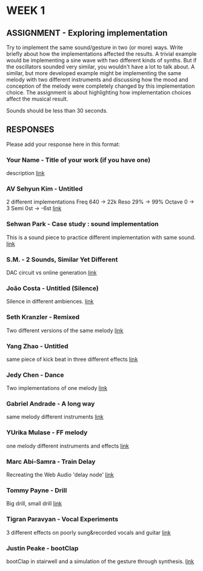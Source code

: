 # WEEK 1

## ASSIGNMENT - Exploring implementation

Try to implement the same sound/gesture in two (or more) ways. Write briefly about how the implementations affected the results. A trivial example would be implementing a sine wave with two different kinds of synths. But if the oscillators sounded very similar, you wouldn't have a lot to talk about. A similar, but more developed example might be implementing the same melody with two different instruments and discussing how the mood and conception of the melody were completely changed by this implementation choice. The assignment is about highlighting how implementation choices affect the musical result. 

Sounds should be less than 30 seconds. 

## RESPONSES

Please add your response here in this format: 

### Your Name - Title of your work (if you have one)
description
[link](http://example.com)

### AV Sehyun Kim - Untitled
2 different implementations 
Freq 640 -> 22k 
Reso 29% -> 99%
Octave 0 -> 3
Semi 0st -> -6st
[link](https://www.dropbox.com/s/0k4qt8x9um1hd0d/implementation.aif?dl=0)

### Sehwan Park - Case study : sound implementation
This is a sound piece to practice different implementation with same sound.
[link](http://thinkingclay.com/index.php/week1_-sound-implementation/)

### S.M. - 2 Sounds, Similar Yet Different
DAC circuit vs online generation
[link](http://www.createubiquitously.com/?p=239)

### João Costa - Untitled (Silence)
Silence in different ambiences.
[link](http://blog.costajoao.com/subs/interactive-music/untitled-silence/)

### Seth Kranzler - Remixed
Two different versions of the same melody
[link](https://www.dropbox.com/s/xi05j4hr24gen6g/Mixes.mp3?dl=0)

### Yang Zhao - Untitled
same piece of kick beat in three different effects
[link](https://soundcloud.com/yang_zhao/sets/week1)

### Jedy Chen - Dance
Two implementations of one melody
[link](https://soundcloud.com/jedychen/sets/interactive-music-week1)

### Gabriel Andrade - A long way
same melody different instruments
[link](http://www.gandradep.com/?p=303)

### YUrika Mulase - FF melody
one melody different instruments and effects
[link](http://www.yurikamulase.com/sound-implementation/)

### Marc Abi-Samra - Train Delay
Recreating the Web Audio 'delay node'
[link](http://http://104.131.178.99:3000/traindelay/)

### Tommy Payne - Drill
Big drill, small drill
[link](http://www.tommypayne.org/?p=887)

### Tigran Paravyan - Vocal Experiments
3 different effects on poorly sung&recorded vocals and guitar
[link](https://soundcloud.com/openthy/sets/interactive-music-hw2/s-0kt65)


### Justin Peake - bootClap
bootClap in stairwell and a simulation of the gesture through synthesis.
[link](http://www.justinpeake.com/assgn1/)


